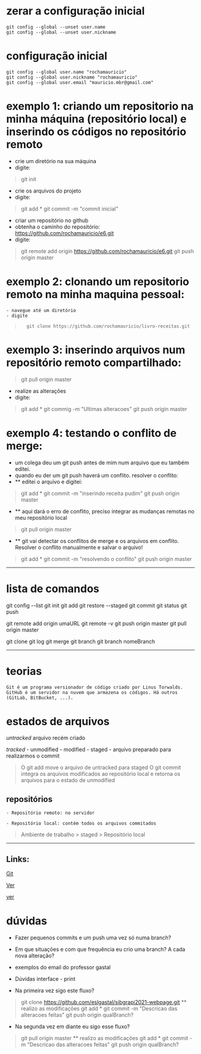 # zerar a configuração inicial
    git config --global --unset user.name
    git config --global --unset user.nickname

# configuração inicial
    git config --global user.name "rochamauricio"
    git config --global user.nickname "rochamauricio"
    git config --global user.email "mauricio.mbr@gmail.com"



# exemplo 1: criando um repositorio na minha máquina (repositório local) e inserindo os códigos no repositório remoto
- crie um diretório na sua máquina
- digite:
>   git init
- crie os arquivos do projeto
- digite:
>   git add *
>   git commit -m "commit inicial"
- criar um repositório no github
- obtenha o caminho do repositório: https://github.com/rochamauricio/e6.git
- digite:
>   git remote add origin https://github.com/rochamauricio/e6.git
>   git push origin master


# exemplo 2: clonando um repositorio remoto na minha maquina pessoal: 
    - navegue até um diretório
    - digite
>       git clone https://github.com/rochamauricio/livro-receitas.git 


# exemplo 3: inserindo arquivos num repositório remoto compartilhado:
>   git pull origin master
- realize as alterações
- digite:
>   git add *
>   git commig -m "Ultimas alteracoes"
>   git push origin master



# exemplo 4: testando o conflito de merge:
- um colega deu um git push antes de mim num arquivo que eu também editei.
- quando eu der um git push haverá um conflito. resolver o conflito:
- ** editei o arquivo e digitei:   
>   git add *
>   git commit -m "inserindo receita pudim"
>   git push origin master
- ** aqui dará o erro de conflito, preciso integrar as mudanças remotas no meu repositório local
>   git pull origin master 
- ** git vai detectar os conflitos de merge e os arquivos em conflito. Resolver o conflito manualmente e salvar o arquivo!
>   git add *
>   git commit -m "resolvendo o conflito"
>   git push origin master







- - - 


# lista de comandos
git config --list       <!-- lista todas configurações do git -->
git init                <!-- inicializa um repositório dentro do diretório na máquina pessoal, cria o arquivo oculto .git, cria a branch master -->
git add                 <!-- move o arquivo de untracked para staged -->
git restore --staged    <!-- remove o arquivo de staged -->
git commit              <!-- integra os arquivos modificados ao repositório local e retorna os arquivos para o estado de unmodified -->
git status              <!-- verifica o status de todos arquivos do repositório -->
git push                <!-- "empurrar" publica em um servidor remoto os commits feitos localmente. -->

git remote add origin umaURL    <!-- marca para onde serao enviados os arquivos // origin é apenas um apelido convencionado para nao precisarmos digitar todo o tempo https://... -->
git remote -v                   <!-- lista todos repositórios remotos cadastrados-->
git push origin master          <!-- "empurra" (push) o código commitado no repositório local para o repositório remoto -->
git pull origin master          <!-- "puxa" atualiza o nosso repositório local conforme o repositório remoto, usado quando da conflitos -->

git clone               <!-- obtem um clone de um projeto que está no github (repositório remoto) na sua máquina. Já baixa como um repositório local -->
git log                 <!-- mostra o histórico de alterações gravadas no repositório -->
git merge               <!-- juntar branches com a master // resolução de conlfitos-->
git branch              <!-- listar todas as branchs criadas no repositório local -->
git branch nomeBranch   <!-- cria uma branch (ramo)-->

- - - 


# teorias

	Git é um programa versionador de código criado por Linus Torwalds.
	GitHub é um servidor na nuvem que armazena os códigos. Há outros (GitLab, BitBucket, ...).

# estados de arquivos

*untracked*
    arquivo recém criado

*tracked*
    - unmodified
    - modified
    - staged - arquivo preparado para realizarmos o commit

> O git add move o arquivo de untracked para staged
> O git commit integra os arquivos modificados ao repositório local e retorna os arquivos para o estado de unmodified

## repositórios

    - Repositório remoto: no servidor
    
    - Repositório local: contém todos os arquivos commitados 

> Ambiente de trabalho > staged > Repositório local


- - - 


## Links:
[Git](https://git-scm.com/docs)

[Ver](https://www.youtube.com/watch?v=BAmvmaKQklQ&list=PLh2Y_pKOa4Uf-cUQOVNGlz_GVHx8QYoE6)

[ver](https://www.youtube.com/watch?v=CGTsIz5t0eY)


# dúvidas

- Fazer pequenos commits e um push uma vez só numa branch?
- Em que situações e com que frequência eu crio uma branch? A cada nova alteração?
- exemplos do email do professor gastal
- Dúvidas interface - print


- Na primeira vez sigo este fluxo?
>   git clone https://github.com/eslgastal/sibgrapi2021-webpage.git
    ** realizo as modificações
>   git add *
>   git commit -m "Descricao das alteracoes feitas"
>   git push origin qualBranch? 

- Na segunda vez em diante eu sigo esse fluxo?
>   git pull origin master
    ** realizo as modificações
>   git add *
>   git commit -m "Descricao das alteracoes feitas"
>   git push origin qualBranch? 





